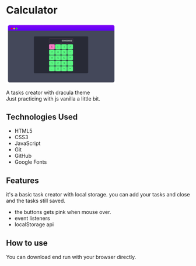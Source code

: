 # Calculator 
<img align="center" width="60%" margin-bottom="80px" src="https://github.com/FelipeFeitosaDev/calculator/blob/master/assets/img/calculator-cover.png" style="max-width:100%;">

A tasks creator with dracula theme</br>
Just practicing with js vanilla a little bit. 

## Technologies Used

* HTML5
* CSS3
* JavaScript
* Git
* GitHub
* Google Fonts

## Features

it's a basic task creator with local storage. 
you can add your tasks and close and the tasks still saved.

- the buttons gets pink when mouse over.
- event listeners
- localStorage api

## How to use

You can download end run with your browser directly.
